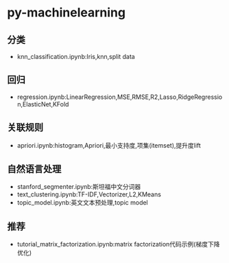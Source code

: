 # py-machinelearning
## 分类
- knn_classification.ipynb:Iris,knn,split data

## 回归
- regression.ipynb:LinearRegression,MSE,RMSE,R2,Lasso,RidgeRegression,ElasticNet,KFold


## 关联规则
- apriori.ipynb:histogram,Apriori,最小支持度,项集(itemset),提升度lift

## 自然语言处理
- stanford_segmenter.ipynb:斯坦福中文分词器
- text_clustering.ipynb:TF-IDF,Vectorizer,L2,KMeans
- topic_model.ipynb:英文文本预处理,topic model

## 推荐
- tutorial_matrix_factorization.ipynb:matrix factorization代码示例(梯度下降优化)